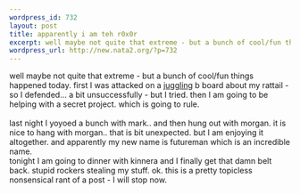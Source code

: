 ```yaml
--- 
wordpress_id: 732
layout: post
title: apparently i am teh r0x0r
excerpt: well maybe not quite that extreme - but a bunch of cool/fun things happened today. first I was attacked on a juggling b board about my rattail - so I defended... a bit unsuccessfully - but I tried. then I am going to be helping with a secret project. which is going to rule. last night I yoyoed a bunch ...
wordpress_url: http://new.nata2.org/?p=732
---
```

well maybe not quite that extreme - but a bunch of cool/fun things happened today. first I was attacked on a <a href="http://pub72.ezboard.com/fnycjugglingfrm4.showMessage?topicID=384.topic">juggling</a> b board about my rattail - so I defended... a bit unsuccessfully - but I tried. then I am going to be helping with a secret project. which is going to rule. <br/><br/>last night I yoyoed a bunch with mark.. and then hung out with morgan. it is nice to hang with morgan.. that is bit unexpected. but I am enjoying it altogether. and apparently my new name is futureman which is an incredible name. <br/>tonight I am going to dinner with kinnera and I finally get that damn belt back. stupid rockers stealing my stuff. ok. this is a pretty topicless nonsensical rant of a post - I will stop now. 
